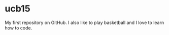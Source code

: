 # ucb15
My first repository on GitHub.
I also like to play basketball and I love to learn how to code. 
